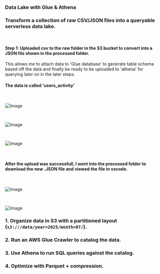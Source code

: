 ### Data Lake with Glue & Athena

### Transform a collection of raw CSV/JSON files into a queryable serverless data lake.

<br>

####  Step 1: Uploaded csv to the raw folder in the S3 bucket to convert into a JSON file shown in the processed folder. 
This allows me to attach data to 'Glue database' to generate table schema based off the data and finally be ready to be uploaded to 'athena' for querying later on in the later steps. 


#### The data is called 'users_activity' 


<br>


![Image](https://github.com/user-attachments/assets/2770c749-6e49-4c90-93e3-f98703ecfd01)


<br>


![Image](https://github.com/user-attachments/assets/0dcf0c40-6548-4362-9e2c-f116867ff1e3)



<br>


![Image](https://github.com/user-attachments/assets/872a4c50-7f9a-4d25-857b-9df6f1d38c66)


<br>


#### After the upload was successfull, I went into the processed folder to download the new .JSON file and viewed the file in vscode. 

<br>

![Image](https://github.com/user-attachments/assets/1ce13598-5fa6-40d8-851d-54e45ff75523)


<br>

![Image](https://github.com/user-attachments/assets/33028f24-1661-4665-8e8a-dafbac9c74ea)


### 1. Organize data in S3 with a partitioned layout (`s3:///data/year=2025/month=07/`).

### 2. Run an AWS Glue Crawler to catalog the data.
### 3. Use Athena to run SQL queries against the catalog.
### 4. Optimize with Parquet + compression.

